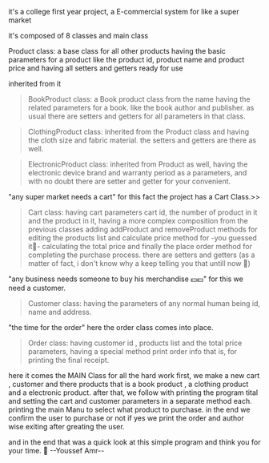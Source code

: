 it's a college first year project, a E-commercial system for like a super market 

it's composed of 8 classes and main class

Product class: a base class for all other products having the basic parameters for a product 
      like the product id, product name and product price and having all setters and getters ready for use
      
  inherited from it

>BookProduct class: a Book product class from the name having the related parameters for a book.
like the book author and publisher. as usual there are setters and getters for all parameters in that class.
  
>ClothingProduct class: inherited from the Product class and having the cloth size and fabric material. the setters and getters are there as well.

>ElectronicProduct class: inherited from Product as well, having the electronic device brand and warranty period as a parameters, and with no doubt there are setter and getter for your convenient.

"any super market needs a cart"
for this fact the project has a Cart Class.>>
>Cart class: having cart parameters cart id, the number of product in it and the product in it, having a more complex composition from the previous classes adding addProduct and removeProduct methods for editing the products list and calculate price method for -you guessed it🥳- calculating the total price and finally the place order method for completing the purchase process. there are setters and getters (as a matter of fact, i don't know why a keep telling you that untill now 🙂)

"any business needs someone to buy his merchandise 💵💵"
for this we need a customer.
>Customer class: having the parameters of any normal human being id, name and address.

"the time for the order"
here the order class comes into place.
>Order class: having customer id , products list and the total price parameters, having a special method print order info that is, for printing the final receipt.



here it comes the MAIN Class for all the hard work
      first, we make a new cart , customer and there products that is a book product
      , a clothing product and a electronic product.
      after that, we follow with printing the program tital and setting the cart and customer parameters in a separate method each.
      printing the main Manu to select what product to purchase.
      in the end we confirm the user to purchase or not if yes we print the order and author wise exiting after greating the user.

and in the end that was a quick look at this simple program and think you for your time. 🤝
                                                                                                                                                            --Youssef Amr--
